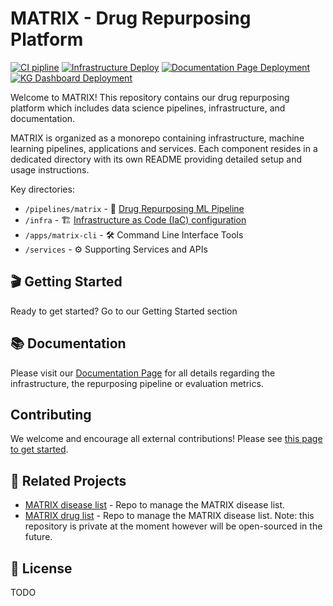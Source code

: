 # MATRIX - Drug Repurposing Platform

[![CI pipline](https://github.com/everycure-org/matrix/actions/workflows/matrix-ci.yml/badge.svg?branch=main)](https://github.com/everycure-org/matrix/actions/workflows/matrix-ci.yml)
[![Infrastructure Deploy](https://github.com/everycure-org/matrix/actions/workflows/infra-deploy.yml/badge.svg?branch=infra&event=push)](https://github.com/everycure-org/matrix/actions/workflows/infra-deploy.yml)
[![Documentation Page Deployment](https://github.com/everycure-org/matrix/actions/workflows/docs-deploy.yml/badge.svg)](https://github.com/everycure-org/matrix/actions/workflows/docs-deploy.yml)
[![KG Dashboard Deployment](https://github.com/everycure-org/matrix/actions/workflows/kg-dashboard-deploy.yml/badge.svg)](https://github.com/everycure-org/matrix/actions/workflows/kg-dashboard-deploy.yml)

Welcome to MATRIX! This repository contains our drug repurposing platform which includes data science pipelines, infrastructure, and documentation.

MATRIX is organized as a monorepo containing infrastructure, machine learning pipelines, applications and services. Each component resides in a dedicated directory with its own README providing detailed setup and usage instructions.

Key directories:
* `/pipelines/matrix` - 🧬 [Drug Repurposing ML Pipeline](docs/src/pipeline)
* `/infra` - 🏗️ [Infrastructure as Code (IaC) configuration](docs/src/infrastructure)
* `/apps/matrix-cli` - 🛠️ Command Line Interface Tools
* `/services` - ⚙️ Supporting Services and APIs

## 🎬 Getting Started
Ready to get started? Go to our Getting Started section

## 📚 Documentation
Please visit our [Documentation Page](http://docs.dev.everycure.org) for all details regarding the infrastructure, the repurposing pipeline or evaluation metrics.

## Contributing

We welcome and encourage all external contributions! Please see [this page to get started](./docs/src/getting_started/index.md).

## 🔗 Related Projects

- [MATRIX disease list](https://github.com/everycure-org/matrix-disease-list) - Repo to manage the MATRIX disease list.
- [MATRIX drug list](https://github.com/everycure-org/matrix-drug-list) - Repo to manage the MATRIX disease list. Note: this repository is private at the moment however will be open-sourced in the future.

## 📄 License
TODO
